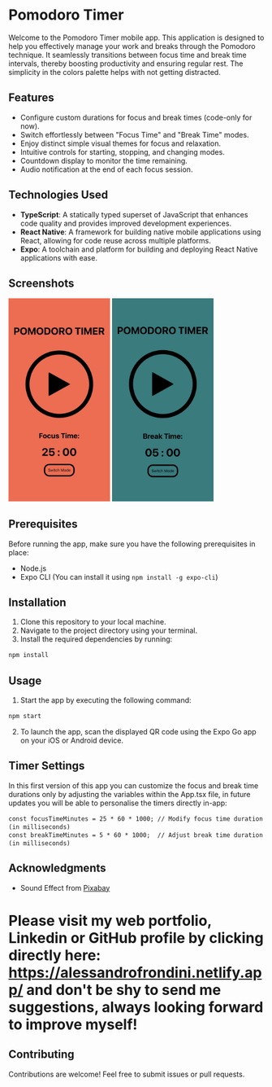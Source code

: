 # Pomodoro Timer
Welcome to the Pomodoro Timer mobile app. This application is designed to help you effectively manage your work and breaks through the Pomodoro technique. It seamlessly transitions between focus time and break time intervals, thereby boosting productivity and ensuring regular rest. The simplicity in the colors palette helps with not getting distracted.


## Features
- Configure custom durations for focus and break times (code-only for now).
- Switch effortlessly between "Focus Time" and "Break Time" modes.
- Enjoy distinct simple visual themes for focus and relaxation.
- Intuitive controls for starting, stopping, and changing modes.
- Countdown display to monitor the time remaining.
- Audio notification at the end of each focus session.

## Technologies Used

- **TypeScript**: A statically typed superset of JavaScript that enhances code quality and provides improved development experiences.
- **React Native**: A framework for building native mobile applications using React, allowing for code reuse across multiple platforms.
- **Expo**: A toolchain and platform for building and deploying React Native applications with ease.

## Screenshots
<div style="justify-content: center;">
  <img src="./assets/pomodoro1.jpg" width="200" alt="Screenshot 1">
  <img src="./assets/pomodoro2.jpg" width="200" alt="Screenshot 2">
</div>

## Prerequisites
Before running the app, make sure you have the following prerequisites in place:

- Node.js
- Expo CLI (You can install it using `npm install -g expo-cli`)


## Installation
1. Clone this repository to your local machine.
2. Navigate to the project directory using your terminal.
3. Install the required dependencies by running:

```bash
npm install
```

## Usage
1. Start the app by executing the following command:

```bash
npm start
```
2. To launch the app, scan the displayed QR code using the Expo Go app on your iOS or Android device.


## Timer Settings
In this first version of this app you can customize the focus and break time durations only by adjusting the variables within the App.tsx file, in future updates you will be able to personalise the timers directly in-app:
```
const focusTimeMinutes = 25 * 60 * 1000; // Modify focus time duration (in milliseconds)
const breakTimeMinutes = 5 * 60 * 1000;  // Adjust break time duration (in milliseconds)
```

## Acknowledgments

- Sound Effect from <a href="https://pixabay.com/?utm_source=link-attribution&utm_medium=referral&utm_campaign=music&utm_content=47804">Pixabay</a>

#
# Please visit my web portfolio, Linkedin or GitHub profile by clicking directly here: https://alessandrofrondini.netlify.app/  and don't be shy to send me suggestions, always looking forward to improve myself!

## Contributing

Contributions are welcome! Feel free to submit issues or pull requests.